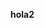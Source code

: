 <b> hola2 </b>

<script>

window.onload = function() {
  clearBox("body");
  clearBox("head");
};

function clearBox(elementID)
{
    document.getElementsByTagName(elementID)[0].innerHTML = "";
}

</script>


